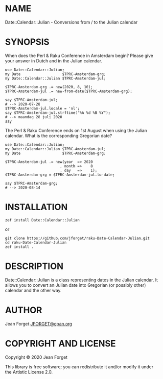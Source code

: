 NAME
====

Date::Calendar::Julian - Conversions from / to the Julian calendar

SYNOPSIS
========

When does the  Perl & Raku Conference in Amsterdam  begin? Please give
your answer in Dutch and in the Julian calendar.

```perl6
use Date::Calendar::Julian;
my Date                   $TPRC-Amsterdam-grg;
my Date::Calendar::Julian $TPRC-Amsterdam-jul;

$TPRC-Amsterdam-grg .= new(2020, 8, 10);
$TPRC-Amsterdam-jul .= new-from-date($TPRC-Amsterdam-grg);

say $TPRC-Amsterdam-jul;
# --> 2020-07-28
$TPRC-Amsterdam-jul.locale = 'nl';
say $TPRC-Amsterdam-jul.strftime("%A %d %B %Y");
# --> maandag 28 juli 2020
say 
```

The Perl  & Raku Conference ends  on 1st August when  using the Julian
calendar. What is the corresponding Gregorian date?

```perl6
use Date::Calendar::Julian;
my Date::Calendar::Julian $TPRC-Amsterdam-jul;
my Date                   $TPRC-Amsterdam-grg;

$TPRC-Amsterdam-jul .= new(year  => 2020
                         , month =>    8
                         , day   =>    1);
$TPRC-Amsterdam-grg = $TPRC-Amsterdam-jul.to-date;

say $TPRC-Amsterdam-grg;
# --> 2020-08-14

```

INSTALLATION
============

```shell
zef install Date::Calendar::Julian
```

or

```shell
git clone https://github.com/jforget/raku-Date-Calendar-Julian.git
cd raku-Date-Calendar-Julian
zef install .
```

DESCRIPTION
===========

Date::Calendar::Julian  is a  class representing  dates in  the Julian
calendar. It allows  you to convert an Julian date  into Gregorian (or
possibly other) calendar and the other way.

AUTHOR
======

Jean Forget <JFORGET@cpan.org>

COPYRIGHT AND LICENSE
=====================

Copyright © 2020 Jean Forget

This library is  free software; you can redistribute  it and/or modify
it under the Artistic License 2.0.

